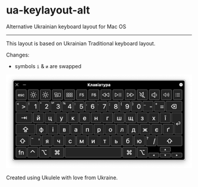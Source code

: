 # ua-keylayout-alt
Alternative Ukrainian keyboard layout for Mac OS

--------

This layout is based on Ukrainian Traditional keyboard layout. 

Changes:

 - symbols `і` & `и` are swapped

 ![Layout example](layout.png)

 Created using Ukulele with love from Ukraine.